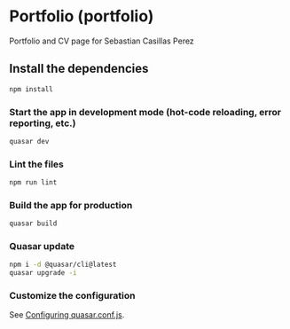 # Portfolio (portfolio)

Portfolio and CV page for Sebastian Casillas Perez

## Install the dependencies
```bash
npm install
```

### Start the app in development mode (hot-code reloading, error reporting, etc.)
```bash
quasar dev
```

### Lint the files
```bash
npm run lint
```

### Build the app for production
```bash
quasar build
```

### Quasar update
```bash
npm i -d @quasar/cli@latest
quasar upgrade -i
```

### Customize the configuration
See [Configuring quasar.conf.js](https://quasar.dev/quasar-cli/quasar-conf-js).
